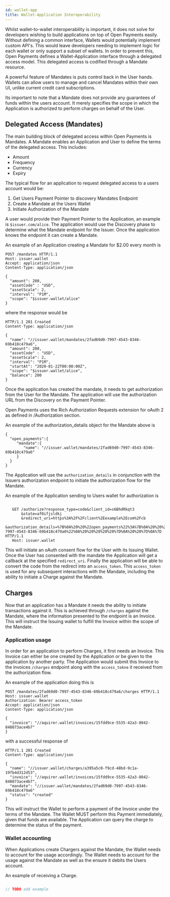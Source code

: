 ```yaml
---
id: wallet-app
title: Wallet-Application Interoperability
---
```


Whilst wallet-to-wallet interoperability is important, it does not solve for developers wishing to build applications
on top of Open Payments easily. Without defining a common interface, Wallets would potentially implement custom API's. This
would leave developers needing to implement logic for each wallet or only support a subset of wallets. In order
to prevent this, Open Payments defines a Wallet-Application interface through a delegated access model. This delegated access
is codified through a Mandate resource.

A powerful feature of Mandates is puts control back in the User hands. Wallets can allow users to manage and cancel
Mandates within their own UI, unlike current credit card subscriptions. 

Its important to note that a Mandate does not provide any guarantees of funds within the users account. It merely 
specifies the scope in which the Application is authorized to perform charges on behalf of the User. 

## Delegated Access (Mandates)

The main building block of delegated access within Open Payments is Mandates. A Mandate enables an Application and User
to define the terms of the delegated access. This includes: 

* Amount
* Frequency
* Currency
* Expiry


The typical flow for an application to request delegated access to a users account would be:
1. Get Users Payment Pointer to discovery Mandates Endpoint
2. Create a Mandate at the Users Wallet
3. Initiate Authorization of the Mandate

A user would provide their Payment Pointer to the Application, an example is `$issuer.com/alice`. The application
would use the Discovery phase to determine what the Mandate endpoint for the Issuer. Once the application knows the
endpoint it can create a Mandate.

An example of an Application creating a Mandate for $2.00 every month is 

```http
POST /mandates HTTP/1.1
Host: issuer.wallet
Accept: application/json
Content-Type: application/json

{
  "amount": 200,
  "assetCode" : "USD",
  "assetScale": 2,
  "interval": "P1M",
  "scope": "$issuer.wallet/alice"
}
```

where the response would be

```http
HTTP/1.1 201 Created
Content-Type: application/json

{
  "name": "//issuer.wallet/mandates/2fad69d0-7997-4543-8346-69b418c479a6",
  "amount": 200,
  "assetCode" : "USD",
  "assetScale": 2,
  "interval": "P1M",
  "startAt": "2020-01-22T00:00:00Z",
  "scope": "$issuer.wallet/alice",
  "balance": 200
}
```

Once the application has created the mandate, it needs to get authorization from the User for the Mandate. The application
will use the authorization URL from the Discovery on the Payment Pointer.

Open Payments uses the Rich Authorization Requests extension for oAuth 2 as defined in /Authorization section. 

An example of the authorization_details object for the Mandate above is

```
{
  "open_payments":{
     "mandate":{
        "name": "//issuer.wallet/mandates/2fad69d0-7997-4543-8346-69b418c479a6"
     }
  }
}
``` 

The Application will use the `authorization_details` in conjunction with the Issuers authorization endpoint to initiate
the authorization flow for the Mandate.

An example of the Application sending to Users wallet for authorization is

```http request

   GET /authorize?response_type=code&client_id=s6BhdRkqt3
       &state=af0ifjsldkj
       &redirect_uri=https%3A%2F%2Fclient%2Eexample%2Ecom%2Fcb
       &authorization_details=%7B%0A%20%20%22open_payments%22%3A%7B%0A%20%20%20%20%20%22mandate%22%3A%7B%0A%20%20%20%20%20%20%20%20%22name%22%3A%20%22%2F%2Fissuer.wallet%2Fmandates%2F2fad69d0-7997-4543-8346-69b418c479a6%22%0A%20%20%20%20%20%7D%0A%20%20%7D%0A%7D HTTP/1.1
   Host: issuer.wallet
```

This will initiate an oAuth consent flow for the User with its Issuing Wallet. Once the User has consented with the mandate
the Application will get a callback at the specified `redirect_uri`. Finally the application will be able to convert
the code from the redirect into an `access_token`. This `access_token` is used for any subsequent interactions with
the Mandate, including the ability to initiate a Charge against the Mandate.

## Charges

<!-- 
Note to self: The current spend API isn't very resourceful. It may be worth making it look like the Stripe Charges endpoint
https://stripe.com/docs/api/charges/object. Nice properties of this is:
* It is an object
* Status 
-->

Now that an application has a Mandate it needs the ability to initiate transactions against it. This is achieved 
through `/charges` against the Mandate, where the information presented to the endpoint is an Invoice. This will 
instruct the Issuing wallet to fulfill the Invoice within the scope of the Mandate.

### Application usage

In order for an application to perform Charges, it first needs an Invoice. This Invoice can either be one created by the 
Application or be given to the application by another party.  The Application would submit this Invoice to the invoices 
`/charges` endpoint along with the `access_tokne` it received from the authorization flow.

An example of the application doing this is

```http
POST /mandates/2fad69d0-7997-4543-8346-69b418c479a6/charges HTTP/1.1
Host: issuer.wallet
Authorization: Bearer access_token
Accept: application/json
Content-Type: application/json

{
  "invoice": "//aquirer.wallet/invoices/15fdd9ce-5535-42a3-8042-848073ace4b7"
}
```

with a successful response of

```http
HTTP/1.1 201 Created
Content-Type: application/json

{
  "name": "//issuer.wallet/charges/a395a5c0-f9cd-48bd-9c1a-19fb4d312d53",
  "invoice": "//aquirer.wallet/invoices/15fdd9ce-5535-42a3-8042-848073ace4b7",
  "mandate": "//issuer.wallet/mandates/2fad69d0-7997-4543-8346-69b418c479a6"
  "status": "created"
}
```

This will instruct the Wallet to perform a payment of the Invoice under the terms of the Mandate. The Wallet MUST
perform this Payment immediately, given that funds are available. The Application can query the charge to determine the 
status of the payment.

### Wallet accounting

When Applications create Chargers against the Mandate, the Wallet needs to account for the usage accordingly. The Wallet
needs to account for the usage against the Mandate as well as the ensure it debits the Users account.

An example of receiving a Charge.

```javascript

// TODO add example

```
